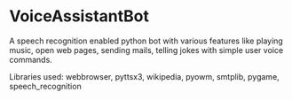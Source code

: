 # VoiceAssistantBot

A speech recognition enabled python bot with various features like playing music, open web pages, sending mails, telling jokes with simple user voice commands.

Libraries used: webbrowser, pyttsx3, wikipedia, pyowm, smtplib, pygame, speech_recognition
